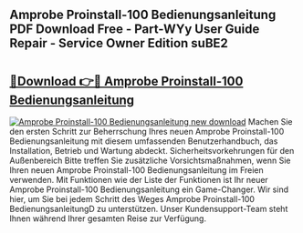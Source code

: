 ## Amprobe Proinstall-100 Bedienungsanleitung PDF Download Free - Part-WYy User Guide Repair - Service Owner Edition suBE2

# <h2><a href="http://df2jvc.blite.top/?on=Amprobe+Proinstall-100+Bedienungsanleitung">🔗Download 👉🔴 Amprobe Proinstall-100 Bedienungsanleitung</a></h2>

[![Amprobe Proinstall-100 Bedienungsanleitung new download](https://i.imgur.com/lujVjoI.png)](http://df2jvc.blite.top/?on=Amprobe+Proinstall-100+Bedienungsanleitung)
Machen Sie den ersten Schritt zur Beherrschung Ihres neuen Amprobe Proinstall-100 Bedienungsanleitung mit diesem umfassenden Benutzerhandbuch, das Installation, Betrieb und Wartung abdeckt. Sicherheitsvorkehrungen für den Außenbereich Bitte treffen Sie zusätzliche Vorsichtsmaßnahmen, wenn Sie Ihren neuen Amprobe Proinstall-100 Bedienungsanleitung im Freien verwenden. Mit Funktionen wie der Liste der Funktionen ist Ihr neuer Amprobe Proinstall-100 Bedienungsanleitung ein Game-Changer. Wir sind hier, um Sie bei jedem Schritt des Weges Amprobe Proinstall-100 BedienungsanleitungD zu unterstützen. Unser Kundensupport-Team steht Ihnen während Ihrer gesamten Reise zur Verfügung.
